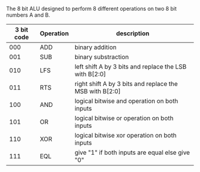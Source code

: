 The 8 bit ALU designed to perform 8 different operations on two 8 bit numbers A and B.

| 3 bit code | Operation | description |
| ---------- | --------- | ----------- |
| 000 | ADD | binary addition |
| 001 | SUB | binary substraction |
| 010 | LFS | left shift A by 3 bits and replace the LSB with B[2:0] |
| 011 | RTS | right shift A by 3 bits and replace the MSB with B[2:0] |
| 100 | AND | logical bitwise and operation on both inputs |
| 101 | OR  | logical bitwise or operation on both inputs |
| 110 | XOR | logical bitwise xor operation on both inputs |
| 111 | EQL | give "1" if both inputs are equal else give "0" |
